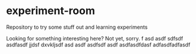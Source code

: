 # experiment-room
Repository to try some stuff out and learning experiments

Looking for something interesting here? Not yet, sorry.
f
asd
asdf
sdfsdf
asdfasdf
jjdsf
dxvkljsdf
asd
asdf
asdfsdf
asdf
asdfasdfdasf
adfasdfadfasdf
